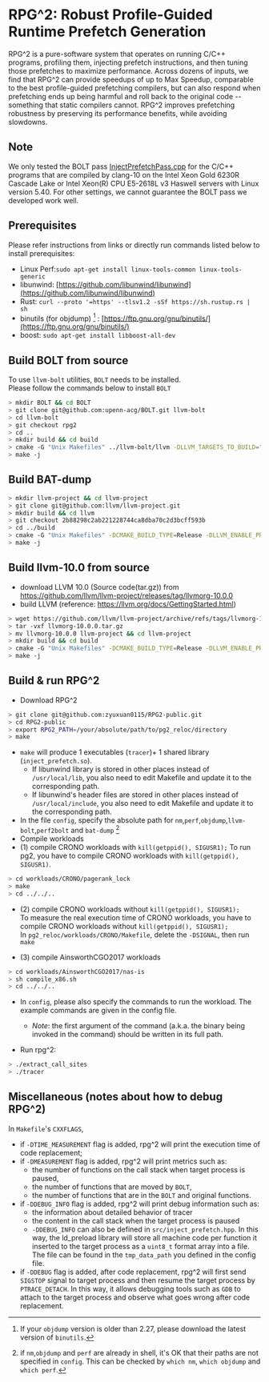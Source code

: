 # RPG^2: Robust Profile-Guided Runtime Prefetch Generation
RPG^2 is a pure-software system that operates on running C/C++ programs, profiling them, injecting prefetch instructions, and then tuning those prefetches to maximize performance. Across dozens of inputs, we find that RPG^2 can provide speedups of up to Max Speedup, comparable to the best profile-guided prefetching compilers, but can also respond when prefetching ends up being harmful and roll back to the original code -- something that static compilers cannot. RPG^2 improves prefetching robustness by preserving its performance benefits, while avoiding slowdowns. 

## Note
We only tested the BOLT pass [InjectPrefetchPass.cpp](https://github.com/upenn-acg/BOLT/blob/rpg2/bolt/lib/Passes/InjectPrefetchPass.cpp) for the C/C++ programs that are compiled by clang-10 on the Intel Xeon Gold 6230R Cascade Lake or Intel Xeon(R) CPU E5-2618L v3 Haswell servers with Linux version 5.40. For other settings, we cannot guarantee the BOLT pass we developed work well. 

## Prerequisites
Please refer instructions from links or directly run commands listed below to install prerequisites: 
- Linux Perf:`sudo apt-get install linux-tools-common linux-tools-generic` 
- libunwind: [https://github.com/libunwind/libunwind](https://github.com/libunwind/libunwind) 
- Rust: `curl --proto '=https' --tlsv1.2 -sSf https://sh.rustup.rs | sh` 
- binutils (for objdump) [^1] : [https://ftp.gnu.org/gnu/binutils/](https://ftp.gnu.org/gnu/binutils/) 
- boost: `sudo apt-get install libboost-all-dev` 
[^1]:If your `objdump` version is older than 2.27, please download the latest version of `binutils`.  


## Build BOLT from source
To use `llvm-bolt` utilities, `BOLT` needs to be installed. \
Please follow the commands below to install `BOLT` 
```bash
> mkdir BOLT && cd BOLT
> git clone git@github.com:upenn-acg/BOLT.git llvm-bolt
> cd llvm-bolt 
> git checkout rpg2
> cd ..
> mkdir build && cd build
> cmake -G "Unix Makefiles" ../llvm-bolt/llvm -DLLVM_TARGETS_TO_BUILD="X86;AArch64" -DCMAKE_BUILD_TYPE=Release -DLLVM_ENABLE_ASSERTIONS=ON -DLLVM_ENABLE_PROJECTS="clang;lld;bolt"
> make -j
```

## Build BAT-dump
```bash
> mkdir llvm-project && cd llvm-project
> git clone git@github.com:llvm/llvm-project.git
> mkdir build && cd llvm
> git checkout 2b88298c2ab221228744ca8dba70c2d3bcff593b
> cd ../build
> cmake -G "Unix Makefiles" -DCMAKE_BUILD_TYPE=Release -DLLVM_ENABLE_PROJECTS="clang;compiler-rt;bolt" ../llvm
> make -j
```

## Build llvm-10.0 from source
- download LLVM 10.0 (Source code(tar.gz)) from https://github.com/llvm/llvm-project/releases/tag/llvmorg-10.0.0
- build LLVM (reference: https://llvm.org/docs/GettingStarted.html)
```bash
> wget https://github.com/llvm/llvm-project/archive/refs/tags/llvmorg-10.0.0.tar.gz
> tar -vxf llvmorg-10.0.0.tar.gz
> mv llvmorg-10.0.0 llvm-project && cd llvm-project
> mkdir build && cd build
> cmake -G "Unix Makefiles" -DCMAKE_BUILD_TYPE=Release -DLLVM_ENABLE_PROJECTS="clang;compiler-rt" ../llvm
> make -j
```

## Build & run RPG^2
- Download RPG^2
```bash
> git clone git@github.com:zyuxuan0115/RPG2-public.git
> cd RPG2-public
> export RPG2_PATH=/your/absolute/path/to/pg2_reloc/directory
> make
```
- `make` will produce 1 executables (`tracer`)+ 1 shared library (`inject_prefetch.so`). 
   * If libunwind library is stored in other places instead of `/usr/local/lib`, you also need to edit Makefile and update it to the corresponding path.
   * If libunwind's header files are stored in other places instead of `/usr/local/include`, you also need to edit Makefile and update it to the corresponding path. 
- In the file `config`, specify the absolute path for `nm`,`perf`,`objdump`,`llvm-bolt`,`perf2bolt` and `bat-dump` [^3]
   [^3]: if `nm`,`objdump` and `perf` are already in shell, it's OK that their paths are not specified in `config`. This can be checked by `which nm`, `which objdump` and `which perf`.
- Compile workloads
- (1) compile CRONO workloads with `kill(getppid(), SIGUSR1);` To run pg2, you have to compile CRONO workloads with `kill(getppid(), SIGUSR1)`.
```bash
> cd workloads/CRONO/pagerank_lock
> make
> cd ../../..
```
- (2) compile CRONO workloads without `kill(getppid(), SIGUSR1);` \
To measure the real execution time of CRONO workloads, you have to compile CRONO workloads without `kill(getppid(), SIGUSR1);`\
In `pg2_reloc/workloads/CRONO/Makefile`, delete the `-DSIGNAL`, then run `make` 

- (3) compile AinsworthCGO2017 workloads
```bash
> cd workloads/AinsworthCGO2017/nas-is
> sh compile_x86.sh
> cd ../../..
```
- In `config`, please also specify the commands to run the workload. The example commands are given in the config file. 
   * _Note_: the first argument of the command (a.k.a. the binary being invoked in the command) should be written in its full path. 

- Run rpg^2:
```bash
> ./extract_call_sites
> ./tracer
```

## Miscellaneous (notes about how to debug RPG^2)
In `Makefile`'s `CXXFLAGS`,
- if `-DTIME_MEASUREMENT` flag is added, rpg^2 will print the execution time of code replacement;
- if `-DMEASUREMENT` flag is added, rpg^2 will print metrics such as:  
  * the number of functions on the call stack when target process is paused,
  * the number of functions that are moved by `BOLT`,
  * the number of functions that are in the `BOLT` and original functions.
- if `-DDEBUG_INFO` flag is added, rpg^2 will print debug information such as:
  * the information about detailed behavior of tracer
  * the content in the call stack when the target process is paused
  * `-DDEBUG_INFO` can also be defined in `src/inject_prefetch.hpp`. In this way, the ld_preload library will store all machine code per function it inserted to the target process as a `uint8_t` format array into a file. The file can be found in the `tmp_data_path` you defined in the config file. 
- if `-DDEBUG` flag is added, after code replacement, rpg^2 will first send `SIGSTOP` signal to target process and then resume the target process by `PTRACE_DETACH`. In this way, it allows debugging tools such as `GDB` to attach to the target process and observe what goes wrong after code replacement.



